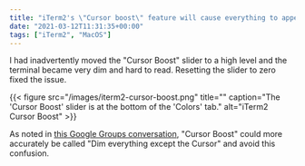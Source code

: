 ```yaml
---
title: "iTerm2's \"Cursor boost\" feature will cause everything to appear dimmed"
date: "2021-03-12T11:31:35+00:00"
tags: ["iTerm2", "MacOS"]
---
```


I had inadvertently moved the "Cursor Boost" slider to a high level and the terminal
became very dim and hard to read. Resetting the slider to zero fixed the issue.

{{< figure src="/images/iterm2-cursor-boost.png" title="" caption="The 'Cursor Boost' slider is at the bottom of the 'Colors' tab." alt="iTerm2 Cursor Boost" >}}

As noted in [this Google Groups
conversation](https://groups.google.com/g/iterm2-discuss/c/sVjKI3VqRcs), "Cursor
Boost" could more accurately be called "Dim everything except the
Cursor" and avoid this confusion.
